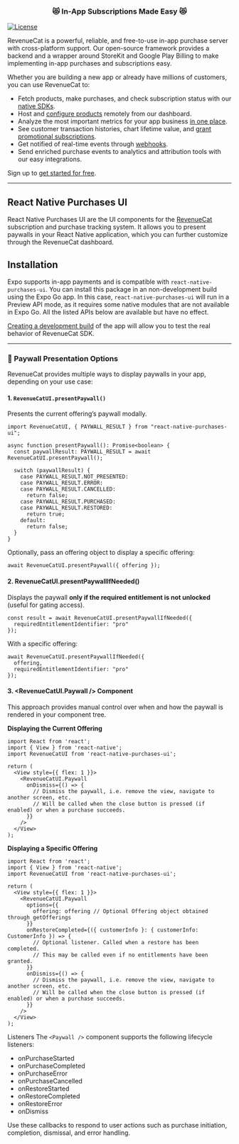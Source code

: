 <h3 align="center">😻 In-App Subscriptions Made Easy 😻</h3>

[![License](https://img.shields.io/cocoapods/l/RevenueCat.svg?style=flat)](http://cocoapods.org/pods/RevenueCat)

RevenueCat is a powerful, reliable, and free-to-use in-app purchase server with cross-platform support. Our open-source framework provides a backend and a wrapper around StoreKit and Google Play Billing to make implementing in-app purchases and subscriptions easy.

Whether you are building a new app or already have millions of customers, you can use RevenueCat to:

* Fetch products, make purchases, and check subscription status with our [native SDKs](https://docs.revenuecat.com/docs/installation).
* Host and [configure products](https://docs.revenuecat.com/docs/entitlements) remotely from our dashboard.
* Analyze the most important metrics for your app business [in one place](https://docs.revenuecat.com/docs/charts).
* See customer transaction histories, chart lifetime value, and [grant promotional subscriptions](https://docs.revenuecat.com/docs/customers).
* Get notified of real-time events through [webhooks](https://docs.revenuecat.com/docs/webhooks).
* Send enriched purchase events to analytics and attribution tools with our easy integrations.

Sign up to [get started for free](https://app.revenuecat.com/signup).

---

## React Native Purchases UI

React Native Purchases UI are the UI components for the [RevenueCat](https://www.revenuecat.com/) subscription and purchase tracking system. It allows you to present paywalls in your React Native application, which you can further customize through the RevenueCat dashboard. 

## Installation

Expo supports in-app payments and is compatible with `react-native-purchases-ui`. You can install this package in an non-development build using the Expo Go app. In this case, `react-native-purchases-ui` will run in a Preview API mode, as it requires some native modules that are not available in Expo Go. All the listed APIs below are available but have no effect. 

[Creating a development build](https://docs.expo.dev/get-started/set-up-your-environment/?mode=development-build) of the app will allow you to test the real behavior of RevenueCat SDK.


---

### 📱 Paywall Presentation Options

RevenueCat provides multiple ways to display paywalls in your app, depending on your use case:

#### 1. `RevenueCatUI.presentPaywall()`

Presents the current offering’s paywall modally.

```tsx
import RevenueCatUI, { PAYWALL_RESULT } from "react-native-purchases-ui";

async function presentPaywall(): Promise<boolean> {
  const paywallResult: PAYWALL_RESULT = await RevenueCatUI.presentPaywall();

  switch (paywallResult) {
    case PAYWALL_RESULT.NOT_PRESENTED:
    case PAYWALL_RESULT.ERROR:
    case PAYWALL_RESULT.CANCELLED:
      return false;
    case PAYWALL_RESULT.PURCHASED:
    case PAYWALL_RESULT.RESTORED:
      return true;
    default:
      return false;
  }
}
```


Optionally, pass an offering object to display a specific offering:

```tsx
await RevenueCatUI.presentPaywall({ offering });
```

#### 2. RevenueCatUI.presentPaywallIfNeeded()

Displays the paywall **only if the required entitlement is not unlocked** (useful for gating access).

```tsx
const result = await RevenueCatUI.presentPaywallIfNeeded({
  requiredEntitlementIdentifier: "pro"
});
```

With a specific offering:

```tsx
await RevenueCatUI.presentPaywallIfNeeded({
  offering,
  requiredEntitlementIdentifier: "pro"
});
```

#### 3. <RevenueCatUI.Paywall /> Component

This approach provides manual control over when and how the paywall is rendered in your component tree.

**Displaying the Current Offering**

```tsx
import React from 'react';
import { View } from 'react-native';
import RevenueCatUI from 'react-native-purchases-ui';

return (
  <View style={{ flex: 1 }}>
    <RevenueCatUI.Paywall 
      onDismiss={() => {
        // Dismiss the paywall, i.e. remove the view, navigate to another screen, etc.
        // Will be called when the close button is pressed (if enabled) or when a purchase succeeds.
      }}
    />
  </View>
);
```

**Displaying a Specific Offering**

```tsx
import React from 'react';
import { View } from 'react-native';
import RevenueCatUI from 'react-native-purchases-ui';

return (
  <View style={{ flex: 1 }}>
    <RevenueCatUI.Paywall
      options={{
        offering: offering // Optional Offering object obtained through getOfferings
      }}
      onRestoreCompleted={({ customerInfo }: { customerInfo: CustomerInfo }) => {
        // Optional listener. Called when a restore has been completed.
        // This may be called even if no entitlements have been granted.
      }}
      onDismiss={() => {
        // Dismiss the paywall, i.e. remove the view, navigate to another screen, etc.
        // Will be called when the close button is pressed (if enabled) or when a purchase succeeds.
      }}
    />
  </View>
);
```

Listeners
The `<Paywall />` component supports the following lifecycle listeners:
- onPurchaseStarted
- onPurchaseCompleted
- onPurchaseError
- onPurchaseCancelled
- onRestoreStarted
- onRestoreCompleted
- onRestoreError
- onDismiss

Use these callbacks to respond to user actions such as purchase initiation, completion, dismissal, and error handling.
